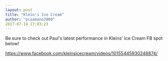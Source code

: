 ```yaml
---
layout: post
title: "Klein's Ice Cream"
author: "pcaamano2000"
2017-07-14 17:03:23
---
```


Be sure to check out Paul's latest performance in Kleins' Ice Cream FB spot below!

https://www.facebook.com/kleinsicecream/videos/10155445930248874/
